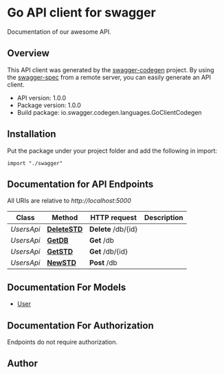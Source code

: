 # Go API client for swagger

Documentation of our awesome API.

## Overview
This API client was generated by the [swagger-codegen](https://github.com/swagger-api/swagger-codegen) project.  By using the [swagger-spec](https://github.com/swagger-api/swagger-spec) from a remote server, you can easily generate an API client.

- API version: 1.0.0
- Package version: 1.0.0
- Build package: io.swagger.codegen.languages.GoClientCodegen

## Installation
Put the package under your project folder and add the following in import:
```golang
import "./swagger"
```

## Documentation for API Endpoints

All URIs are relative to *http://localhost:5000*

Class | Method | HTTP request | Description
------------ | ------------- | ------------- | -------------
*UsersApi* | [**DeleteSTD**](docs/UsersApi.md#deletestd) | **Delete** /db/{id} | 
*UsersApi* | [**GetDB**](docs/UsersApi.md#getdb) | **Get** /db | 
*UsersApi* | [**GetSTD**](docs/UsersApi.md#getstd) | **Get** /db/{id} | 
*UsersApi* | [**NewSTD**](docs/UsersApi.md#newstd) | **Post** /db | 


## Documentation For Models

 - [User](docs/User.md)


## Documentation For Authorization
 Endpoints do not require authorization.


## Author



